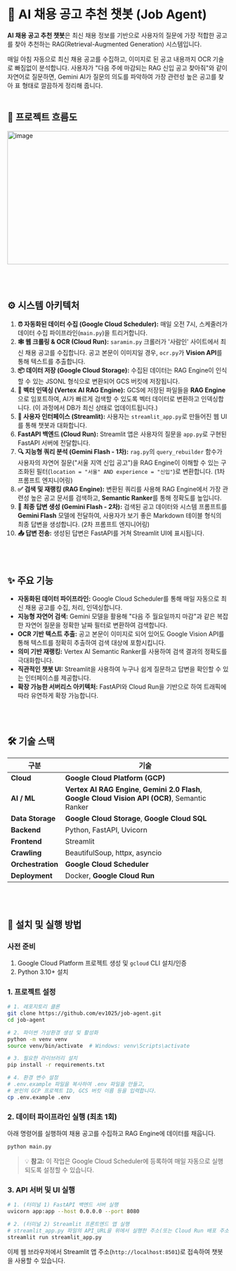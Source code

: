 # 🤖 AI 채용 공고 추천 챗봇 (Job Agent)

**AI 채용 공고 추천 챗봇**은 최신 채용 정보를 기반으로 사용자의 질문에 가장 적합한 공고를 찾아 추천하는 RAG(Retrieval-Augmented Generation) 시스템입니다.

매일 아침 자동으로 최신 채용 공고를 수집하고, 이미지로 된 공고 내용까지 OCR 기술로 빠짐없이 분석합니다. 사용자가 "다음 주에 마감되는 RAG 신입 공고 찾아줘"와 같이 자연어로 질문하면, Gemini AI가 질문의 의도를 파악하여 가장 관련성 높은 공고를 찾아 표 형태로 깔끔하게 정리해 줍니다.
<br><br>
## 🔀 프로젝트 흐름도
<img width="1841" height="303" alt="image" src="https://github.com/user-attachments/assets/154c7710-5087-4773-a165-c993770b8720" />

<br><br>

## ⚙️ 시스템 아키텍처
1.  **⏰ 자동화된 데이터 수집 (Google Cloud Scheduler):** 매일 오전 7시, 스케줄러가 데이터 수집 파이프라인(`main.py`)을 트리거합니다.
2.  **🕸️ 웹 크롤링 & OCR (Cloud Run):** `saramin.py` 크롤러가 '사람인' 사이트에서 최신 채용 공고를 수집합니다. 공고 본문이 이미지일 경우, `ocr.py`가 **Vision API**를 통해 텍스트를 추출합니다.
3.  **📦 데이터 저장 (Google Cloud Storage):** 수집된 데이터는 RAG Engine이 인식할 수 있는 JSONL 형식으로 변환되어 GCS 버킷에 저장됩니다.
4.  **🧠 벡터 인덱싱 (Vertex AI RAG Engine):** GCS에 저장된 파일들을 **RAG Engine**으로 임포트하여, AI가 빠르게 검색할 수 있도록 벡터 데이터로 변환하고 인덱싱합니다. (이 과정에서 DB가 최신 상태로 업데이트됩니다.)
5.  **💬 사용자 인터페이스 (Streamlit):** 사용자는 `streamlit_app.py`로 만들어진 웹 UI를 통해 챗봇과 대화합니다.
6.  **FastAPI 백엔드 (Cloud Run):** Streamlit 앱은 사용자의 질문을 `app.py`로 구현된 FastAPI 서버에 전달합니다.
7.  **🔍 지능형 쿼리 분석 (Gemini Flash - 1차):** `rag.py`의 `query_rebuilder` 함수가 사용자의 자연어 질문("서울 지역 신입 공고")을 RAG Engine이 이해할 수 있는 구조화된 필터(`location = "서울" AND experience = "신입"`)로 변환합니다. (1차 프롬프트 엔지니어링)
8.  **✅ 검색 및 재랭킹 (RAG Engine):** 변환된 쿼리를 사용해 RAG Engine에서 가장 관련성 높은 공고 문서를 검색하고, **Semantic Ranker**를 통해 정확도를 높입니다.
9.  **📝 최종 답변 생성 (Gemini Flash - 2차):** 검색된 공고 데이터와 시스템 프롬프트를 **Gemini Flash** 모델에 전달하여, 사용자가 보기 좋은 Markdown 테이블 형식의 최종 답변을 생성합니다. (2차 프롬프트 엔지니어링)
10. **📤 답변 전송:** 생성된 답변은 FastAPI를 거쳐 Streamlit UI에 표시됩니다.

<br><br>

## ✨ 주요 기능

  * **자동화된 데이터 파이프라인:** Google Cloud Scheduler를 통해 매일 자동으로 최신 채용 공고를 수집, 처리, 인덱싱합니다.
  * **지능형 자연어 검색:** Gemini 모델을 활용해 "다음 주 월요일까지 마감"과 같은 복잡한 자연어 질문을 정확한 날짜 필터로 변환하여 검색합니다.
  * **OCR 기반 텍스트 추출:** 공고 본문이 이미지로 되어 있어도 Google Vision API를 통해 텍스트를 정확히 추출하여 검색 대상에 포함시킵니다.
  * **의미 기반 재랭킹:** Vertex AI Semantic Ranker를 사용하여 검색 결과의 정확도를 극대화합니다.
  * **직관적인 챗봇 UI:** Streamlit을 사용하여 누구나 쉽게 질문하고 답변을 확인할 수 있는 인터페이스를 제공합니다.
  * **확장 가능한 서버리스 아키텍처:** FastAPI와 Cloud Run을 기반으로 하여 트래픽에 따라 유연하게 확장 가능합니다.

<br><br>

## 🛠️ 기술 스택

| 구분              | 기술                                                                                              |
| ----------------- | ------------------------------------------------------------------------------------------------- |
| **Cloud** | **Google Cloud Platform (GCP)** |
| **AI / ML** | **Vertex AI RAG Engine**, **Gemini 2.0 Flash**, **Google Cloud Vision API (OCR)**, Semantic Ranker |
| **Data Storage** | **Google Cloud Storage**, **Google Cloud SQL** |
| **Backend** | Python, FastAPI, Uvicorn                                                                          |
| **Frontend** | Streamlit                                                                                         |
| **Crawling** | BeautifulSoup, httpx, asyncio                                                                     |
| **Orchestration** | **Google Cloud Scheduler** |
| **Deployment** | Docker, **Google Cloud Run** |

<br><br>
## 🚀 설치 및 실행 방법

### **사전 준비**

1.  Google Cloud Platform 프로젝트 생성 및 `gcloud` CLI 설치/인증
2.  Python 3.10+ 설치

### **1. 프로젝트 설정**

```bash
# 1. 레포지토리 클론
git clone https://github.com/ev1025/job-agent.git
cd job-agent

# 2. 파이썬 가상환경 생성 및 활성화
python -m venv venv
source venv/bin/activate  # Windows: venv\Scripts\activate

# 3. 필요한 라이브러리 설치
pip install -r requirements.txt

# 4. 환경 변수 설정
# .env.example 파일을 복사하여 .env 파일을 만들고,
# 본인의 GCP 프로젝트 ID, GCS 버킷 이름 등을 입력합니다.
cp .env.example .env
```

### **2. 데이터 파이프라인 실행 (최초 1회)**

아래 명령어를 실행하여 채용 공고를 수집하고 RAG Engine에 데이터를 채웁니다.

```bash
python main.py
```

> 💡 **참고:** 이 작업은 Google Cloud Scheduler에 등록하여 매일 자동으로 실행되도록 설정할 수 있습니다.

### **3. API 서버 및 UI 실행**

```bash
# 1. (터미널 1) FastAPI 백엔드 서버 실행
uvicorn app:app --host 0.0.0.0 --port 8080

# 2. (터미널 2) Streamlit 프론트엔드 앱 실행
# streamlit_app.py 파일의 API_URL을 위에서 실행한 주소(또는 Cloud Run 배포 주소)로 수정해야 합니다.
streamlit run streamlit_app.py
```

이제 웹 브라우저에서 Streamlit 앱 주소(`http://localhost:8501`)로 접속하여 챗봇을 사용할 수 있습니다.
